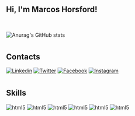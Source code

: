 ## Hi, I'm Marcos Horsford!
<br/>

![Anurag's GitHub stats](https://github-readme-stats.vercel.app/api?username=MarcosHorsford&show_icons=true&theme=merko)
#
## **Contacts**

[![Linkedin](https://img.shields.io/badge/LinkedIn-0077B5?style=for-the-badge&logo=linkedin&logoColor=white
)](https://www.linkedin.com/in/marcoshorsford/) [![Twitter](https://img.shields.io/badge/Twitter-1DA1F2?style=for-the-badge&logo=twitter&logoColor=white
)](https://twitter.com/HorsfordMarcos) [![Facebook](https://img.shields.io/badge/Facebook-1877F2?style=for-the-badge&logo=facebook&logoColor=white
)](https://www.facebook.com/marcoshorsford) [![Instagram](https://img.shields.io/badge/Instagram-E4405F?style=for-the-badge&logo=instagram&logoColor=white
)](https://www.instagram.com/marcoshorsford/)
<br/>

#
## **Skills**

<div style="display: inline_black">
    <img align="center" alt="html5" src="https://img.shields.io/badge/Python-14354C?style=for-the-badge&logo=python&logoColor=white"/>
    <img align="center" alt="html5" src="https://img.shields.io/badge/Django-092E20?style=for-the-badge&logo=django&logoColor=white"/>
    <img align="center" alt="html5" src="https://img.shields.io/badge/Ruby-CC342D?style=for-the-badge&logo=ruby&logoColor=white"/>
    <img align="center" alt="html5" src="https://img.shields.io/badge/Ruby_on_Rails-CC0000?style=for-the-badge&logo=ruby-on-rails&logoColor=white"/>
    <img align="center" alt="html5" src="https://img.shields.io/badge/C-00599C?style=for-the-badge&logo=c&logoColor=white"/>
    <img align="center" alt="html5" src="https://img.shields.io/badge/C%2B%2B-00599C?style=for-the-badge&logo=c%2B%2B&logoColor=white"/>
</div> 

          
